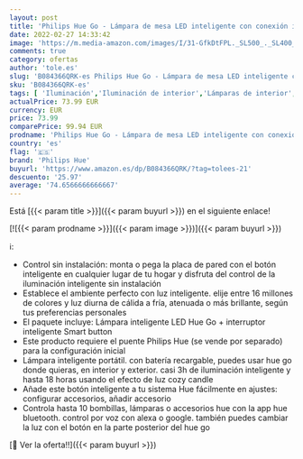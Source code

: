 ```yaml
---
layout: post
title: 'Philips Hue Go - Lámpara de mesa LED inteligente con conexión inalámbrica  luz blanca y de colores + Interruptor Smart Button'
date: 2022-02-27 14:33:42
image: 'https://m.media-amazon.com/images/I/31-GfkDtFPL._SL500_._SL400_.jpg'
comments: true
category: ofertas
author: 'tole.es'
slug: 'B084366QRK-es Philips Hue Go - Lámpara de mesa LED inteligente con...'
sku: 'B084366QRK-es'
tags: [ 'Iluminación','Iluminación de interior','Lámparas de interior','Lámparas de mesa','hue','philips','philips hue', ]
actualPrice: 73.99 EUR
currency: EUR
price: 73.99
comparePrice: 99.94 EUR
prodname: 'Philips Hue Go - Lámpara de mesa LED inteligente con conexión inalámbrica  luz blanca y de colores + Interruptor Smart Button'
country: 'es'
flag: '🇪🇸'
brand: 'Philips Hue'
buyurl: 'https://www.amazon.es/dp/B084366QRK/?tag=tolees-21'
descuento: '25.97'
average: '74.6566666666667'
---
```


Está [{{< param title >}}]({{< param buyurl >}}) en el siguiente enlace!

[![{{< param prodname >}}]({{< param image >}})]({{< param buyurl >}})

ℹ️:

- Control sin instalación: monta o pega la placa de pared con el botón inteligente en cualquier lugar de tu hogar y disfruta del control de la iluminación inteligente sin instalación
- Establece el ambiente perfecto con luz inteligente. elije entre 16 millones de colores y luz diurna de cálida a fría, atenuada o más brillante, según tus preferencias personales
- El paquete incluye: Lámpara inteligente LED Hue Go + interruptor inteligente Smart button
- Este producto requiere el puente Philips Hue (se vende por separado) para la configuración inicial
- Lámpara inteligente portátil. con batería recargable, puedes usar hue go donde quieras, en interior y exterior. casi 3h de iluminación inteligente y hasta 18 horas usando el efecto de luz cozy candle
- Añade este botón inteligente a tu sistema Hue fácilmente en ajustes: configurar accesorios, añadir accesorio
- Controla hasta 10 bombillas, lámparas o accesorios hue con la app hue bluetooth. control por voz con alexa o google. también puedes cambiar la luz con el botón en la parte posterior del hue go

[🛒 Ver la oferta!!]({{< param buyurl >}})
